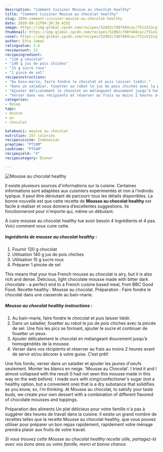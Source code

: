 ```yaml
---
description: "Comment Cuisiner Mousse au chocolat healthy"
title: "Comment Cuisiner Mousse au chocolat healthy"
slug: 2894-comment-cuisiner-mousse-au-chocolat-healthy
date: 2020-09-21T04:39:39.415Z
image: https://img-global.cpcdn.com/recipes/52d02c7d8f404cac/751x532cq70/mousse-au-chocolat-healthy-photo-principale-de-la-recette.jpg
thumbnail: https://img-global.cpcdn.com/recipes/52d02c7d8f404cac/751x532cq70/mousse-au-chocolat-healthy-photo-principale-de-la-recette.jpg
cover: https://img-global.cpcdn.com/recipes/52d02c7d8f404cac/751x532cq70/mousse-au-chocolat-healthy-photo-principale-de-la-recette.jpg
author: Etta James
ratingvalue: 3.6
reviewcount: 13
recipeingredient:
- "120 g chocolat"
- "140 g jus de pois chiches"
- "15 g sucre roux"
- "1 pince de sel"
recipeinstructions:
- "Au bain-marie, faire fondre le chocolat et puis laisser tiédir."
- "Dans un saladier, fouetter au robot le jus de pois chiches avec la pincée de sel. Une fois les pics se formant, ajouter le sucre et continuer de fouetter un peux."
- "Ajouter délicatement le chocolat en mélangeant doucement jusqu’à homogénéités de la mousse."
- "Verser dans vos récipients et réserver au frais au moins 2 heures avant de servir et/ou décorer à votre guise. C’est prêt!"
categories:
- Resep
tags:
- mousse
- au
- chocolat

katakunci: mousse au chocolat 
nutrition: 257 calories
recipecuisine: Indonesian
preptime: "PT19M"
cooktime: "PT54M"
recipeyield: "4"
recipecategory: Dinner

---
```



![Mousse au chocolat healthy](https://img-global.cpcdn.com/recipes/52d02c7d8f404cac/751x532cq70/mousse-au-chocolat-healthy-photo-principale-de-la-recette.jpg)

Il existe plusieurs sources d'informations sur la cuisine. Certaines informations sont adaptées aux cuisiniers expérimentés et non à l'individu typique. Il peut être déroutant de parcourir tous les détails disponibles. La bonne nouvelle est que cette recette de <strong> Mousse au chocolat healthy </strong> est facile à réaliser et vous donnera d’excellentes suggestions. Ils fonctionneront pour n'importe qui, même un débutant.

<!--inarticleads1-->

À cuire mousse au chocolat healthy tue avoir besoin 4 Ingrédients et 4 pas. Voici comment vous cuire cette.

##### Ingrédients de mousse au chocolat healthy :

1. Fournir 120 g chocolat
1. Utilisation 140 g jus de pois chiches
1. Utilisation 15 g sucre roux
1. Préparer 1 pincée de sel


This means that your true French mousse au chocolat is airy, but it is also rich and dense. Delicious, light chocolate mousse made with bitter dark chocolate - a perfect end to a French cuisine based meal, from BBC Good Food. Recette healthy : Mousse au chocolat. Préparation : Faire fondre le chocolat dans une casserole au bain-marie. 

<!--inarticleads2-->

##### Mousse au chocolat healthy instructions :

1. Au bain-marie, faire fondre le chocolat et puis laisser tiédir.
1. Dans un saladier, fouetter au robot le jus de pois chiches avec la pincée de sel. Une fois les pics se formant, ajouter le sucre et continuer de fouetter un peux.
1. Ajouter délicatement le chocolat en mélangeant doucement jusqu’à homogénéités de la mousse.
1. Verser dans vos récipients et réserver au frais au moins 2 heures avant de servir et/ou décorer à votre guise. C’est prêt!


Une fois fondu, verser dans un saladier et ajouter les jaunes d&#39;oeufs seulement. Monter les blancs en neige. &#39;Mousse au Chocolat&#39;. I tried it and I almost collapsed with the result (I had not seen this mousse made in this way on the web before). I made ours with icing/confectioner&#39;s sugar (not a healthy option, but a convenient one) that is a dry substance that solidifies as you know, so, I&#39;m thinking. At Mousse au chocolat, to satisfy your taste buds, we create your own dessert with a combination of different flavored of chocolate mousses and toppings. 

<!--inarticleads1-->

<p>
Préparation des aliments Un plat délicieux pour votre famille n'a pas à suggérer des heures de travail dans la cuisine. Il existe un grand nombre de recettes telles que la recette Mousse au chocolat healthy, que vous pouvez utiliser pour préparer un bon repas rapidement, rapidement votre ménage prendra plaisir aux fruits de votre travail.
</p>

<p>
<i>Si vous trouvez cette Mousse au chocolat healthy recette utile, partagez-la avec vos bons amis ou votre famille, merci et bonne chance.</i>
</p>

